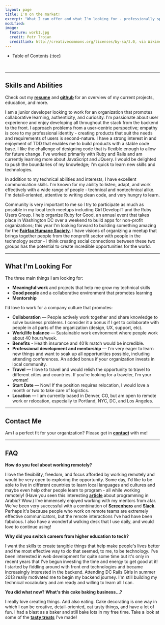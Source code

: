```yaml
---
layout: page
title: I'm on the market!
excerpt: "What I can offer and what I'm looking for - professionally speaking"
modified:
image:
  feature: work1.jpg
  credit: Petr Trojan
  creditlink: http://creativecommons.org/licenses/by-sa/3.0, via Wikimedia Commons
---
```


* Table of Contents
{:toc}

<br/>

---

## Skills and Abilities

Check out my [**resume**](/images/finn-resume.pdf) and [**github**](https://github.com/teresafinn) for an overview of my current projects, education, and more.

I am a junior developer looking to work for an organization that promotes collaborative learning, authenticity, and curiosity. I'm passionate about user experience and enjoy developing all throughout the stack from the backend to the front. I approach problems from a user-centric perspective; empathy is core to my professional identity - creating products that suit the needs and requirements of users is second-nature. I have a strong interest in and enjoyment of TDD that enables me to build products with a stable code base. I like the challenge of designing code that is flexible enough to allow for future change. I've worked primarily with Ruby and Rails and am currently learning more about JavaScript and JQuery. I would be delighted to push the boundaries of my knowledge; I'm quick to learn new skills and technologies.

In addition to my technical abilities and interests, I have excellent communication skills. I'm known for my ability to listen, adapt, and work effectively with a wide range of people - technical and nontechnical alike. I'm detail-oriented, attentive to writing clean code, and very hungry to learn.

Community is very important to me so I try to participate as much as possible in my local tech meetups including Girl DevelopIT and the Ruby Users Group. I help organize Ruby for Good, an annual event that takes place in Washington DC over a weekend to build apps for non-profit organizations; this year I'm looking forward to building something amazing for the [**Fairfax Humane Society**](http://www.hsfc.org/). I have visions of organizing a meetup that brings together people from the nonprofit sector with people in the technology sector - I think creating social connections between these two groups has the potential to create incredible opportunities for the world.

---

## What I'm Looking For
The three main things I am looking for:

* **Meaningful work** and projects that help me grow my technical skills
* **Good people** and a collaborative environment that promotes learning
* **Mentorship**

I'd love to work for a company culture that promotes:

* **Collaboration** — People actively work together and share knowledge to solve business problems. I consider it a bonus if I get to collaborate with people in all parts of the organization (design, UX, support, etc).
* **Work/life balance** — Sustainable work environment where people work about 40 hours/week.
* **Benefits** - Health insurance and 401k match would be incredible.
* **Professional development and mentorship** — I'm very eager to learn new things and want to soak up all opportunities possible, including attending conferences. An added bonus if your organization invests in local community.
* **Travel** — I love to travel and would relish the opportunity to travel to different cities and countries. If you're looking for a traveler, I'm your woman!
* **Start Date** — Now! If the position requires relocation, I would love a month or two to take care of logistics.
* **Location** — I am currently based in Denver, CO, but am open to remote work or relocation, especially to Portland, NYC, DC, and Los Angeles.


---

## Contact Me

Am I a perfect fit for your organization? Please get in <strong><a href="mailto:teresa.finn@gmail.com">contact</a></strong> with me!


---

## FAQ

**How do you feel about working remotely?**

<p class="tfindent">I love the flexibility, freedom, and focus afforded by working remotely and would be very open to exploring the opportunity. Some day, I'd like to be able to live in different countries to learn local languages and cultures and maybe even help other people learn to program - all while working remotely! (Have you seen this interesting <strong><a href="http://animalnewyork.com/2014/artists-notebook-ramsey-nasser/">article</a></strong> about programming in Arabic? Wow.) I've immensely enjoyed working with my mentors from afar. We've been very successful with a combination of <strong><a href="https://screenhero.com/">Screenhero</a></strong> and <strong><a href="https://slack.com/">Slack</a></strong>. Perhaps it's because people who work on remote teams are extremely effective communicators, but the remote interactions I've had have been fabulous. I also have a wonderful walking desk that I use daily, and would love to continue using!</p>

**Why did you switch careers from higher education to tech?**

<p class="tfindent"> I want the skills to create tangible things that help make people's lives better and the most effective way to do that seemed, to me, to be technology. I've been interested in web development for quite some time but it's only in recent years that I've begun investing the time and energy to get good at it! I started by fiddling around with front end technologies and became increasingly interested in the backend. Attending DC Rails Girls in summer 2013 really motivated me to begin my backend journey. I'm still building my technical vocabulary and am ready and willing to learn all I can.</p>

**You did what now? What's this cake baking business...?**

<p class="tfindent"> I really love creating things. And also eating. Cake decorating is one way in which I can be creative, detail-oriented, eat tasty things, and have a lot of fun. I had a blast as a baker and still bake lots in my free time. Take a look at some of the <strong><a href="/hobbies">tasty treats</a></strong> I've made!</p>